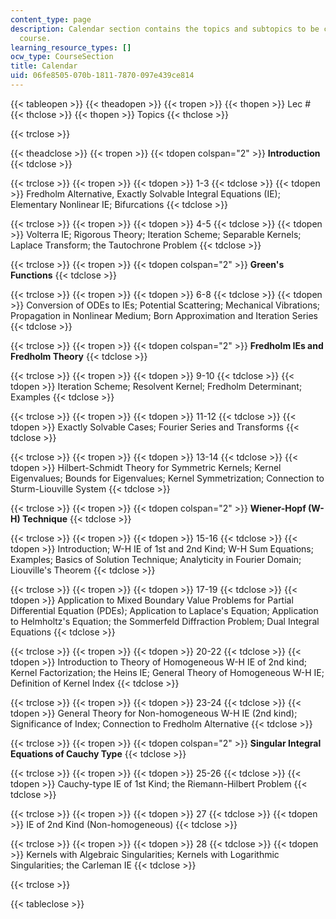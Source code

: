 ```yaml
---
content_type: page
description: Calendar section contains the topics and subtopics to be covered in the
  course.
learning_resource_types: []
ocw_type: CourseSection
title: Calendar
uid: 06fe8505-070b-1811-7870-097e439ce814
---
```


{{< tableopen >}}
{{< theadopen >}}
{{< tropen >}}
{{< thopen >}}
Lec #
{{< thclose >}}
{{< thopen >}}
Topics
{{< thclose >}}

{{< trclose >}}

{{< theadclose >}}
{{< tropen >}}
{{< tdopen colspan="2" >}}
**Introduction**
{{< tdclose >}}

{{< trclose >}}
{{< tropen >}}
{{< tdopen >}}
1-3
{{< tdclose >}}
{{< tdopen >}}
Fredholm Alternative, Exactly Solvable Integral Equations (IE); Elementary Nonlinear IE; Bifurcations
{{< tdclose >}}

{{< trclose >}}
{{< tropen >}}
{{< tdopen >}}
4-5
{{< tdclose >}}
{{< tdopen >}}
Volterra IE; Rigorous Theory; Iteration Scheme; Separable Kernels; Laplace Transform; the Tautochrone Problem
{{< tdclose >}}

{{< trclose >}}
{{< tropen >}}
{{< tdopen colspan="2" >}}
**Green's Functions**
{{< tdclose >}}

{{< trclose >}}
{{< tropen >}}
{{< tdopen >}}
6-8
{{< tdclose >}}
{{< tdopen >}}
Conversion of ODEs to IEs; Potential Scattering; Mechanical Vibrations; Propagation in Nonlinear Medium; Born Approximation and Iteration Series
{{< tdclose >}}

{{< trclose >}}
{{< tropen >}}
{{< tdopen colspan="2" >}}
**Fredholm IEs and Fredholm Theory**
{{< tdclose >}}

{{< trclose >}}
{{< tropen >}}
{{< tdopen >}}
9-10
{{< tdclose >}}
{{< tdopen >}}
Iteration Scheme; Resolvent Kernel; Fredholm Determinant; Examples
{{< tdclose >}}

{{< trclose >}}
{{< tropen >}}
{{< tdopen >}}
11-12
{{< tdclose >}}
{{< tdopen >}}
Exactly Solvable Cases; Fourier Series and Transforms
{{< tdclose >}}

{{< trclose >}}
{{< tropen >}}
{{< tdopen >}}
13-14
{{< tdclose >}}
{{< tdopen >}}
Hilbert-Schmidt Theory for Symmetric Kernels; Kernel Eigenvalues; Bounds for Eigenvalues; Kernel Symmetrization; Connection to Sturm-Liouville System
{{< tdclose >}}

{{< trclose >}}
{{< tropen >}}
{{< tdopen colspan="2" >}}
**Wiener-Hopf (W-H) Technique**
{{< tdclose >}}

{{< trclose >}}
{{< tropen >}}
{{< tdopen >}}
15-16
{{< tdclose >}}
{{< tdopen >}}
Introduction; W-H IE of 1st and 2nd Kind; W-H Sum Equations; Examples; Basics of Solution Technique; Analyticity in Fourier Domain; Liouville's Theorem
{{< tdclose >}}

{{< trclose >}}
{{< tropen >}}
{{< tdopen >}}
17-19
{{< tdclose >}}
{{< tdopen >}}
Application to Mixed Boundary Value Problems for Partial Differential Equation (PDEs); Application to Laplace's Equation; Application to Helmholtz's Equation; the Sommerfeld Diffraction Problem; Dual Integral Equations
{{< tdclose >}}

{{< trclose >}}
{{< tropen >}}
{{< tdopen >}}
20-22
{{< tdclose >}}
{{< tdopen >}}
Introduction to Theory of Homogeneous W-H IE of 2nd kind; Kernel Factorization; the Heins IE; General Theory of Homogeneous W-H IE; Definition of Kernel Index
{{< tdclose >}}

{{< trclose >}}
{{< tropen >}}
{{< tdopen >}}
23-24
{{< tdclose >}}
{{< tdopen >}}
General Theory for Non-homogeneous W-H IE (2nd kind); Significance of Index; Connection to Fredholm Alternative
{{< tdclose >}}

{{< trclose >}}
{{< tropen >}}
{{< tdopen colspan="2" >}}
**Singular Integral Equations of Cauchy Type**
{{< tdclose >}}

{{< trclose >}}
{{< tropen >}}
{{< tdopen >}}
25-26
{{< tdclose >}}
{{< tdopen >}}
Cauchy-type IE of 1st Kind; the Riemann-Hilbert Problem
{{< tdclose >}}

{{< trclose >}}
{{< tropen >}}
{{< tdopen >}}
27
{{< tdclose >}}
{{< tdopen >}}
IE of 2nd Kind (Non-homogeneous)
{{< tdclose >}}

{{< trclose >}}
{{< tropen >}}
{{< tdopen >}}
28
{{< tdclose >}}
{{< tdopen >}}
Kernels with Algebraic Singularities; Kernels with Logarithmic Singularities; the Carleman IE
{{< tdclose >}}

{{< trclose >}}

{{< tableclose >}}